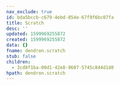 ```yaml
---
nav_exclude: true
id: bda5bccb-c679-4ebd-854e-67f9f6bc07fa
title: Scratch
desc: ''
updated: 1599969255872
created: 1599969255872
data: {}
fname: dendron.scratch
stub: false
children:
  - 3cd8f1ba-00d1-42e8-9607-5745c844d1d0
hpath: dendron.scratch
---
```


